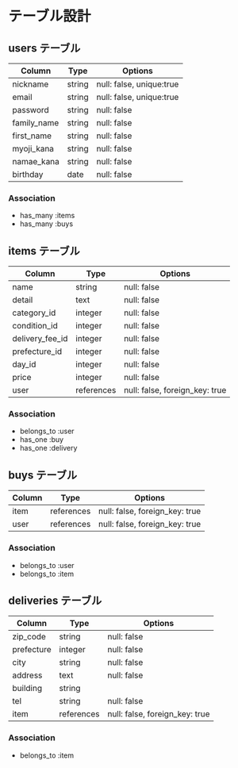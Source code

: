 # テーブル設計

## users テーブル

| Column      | Type   | Options                  |
| ----------- | ------ | ------------------------ |
| nickname    | string | null: false, unique:true |
| email       | string | null: false, unique:true |
| password    | string | null: false              |
| family_name | string | null: false              |
| first_name  | string | null: false              |
| myoji_kana  | string | null: false              |
| namae_kana  | string | null: false              |
| birthday    | date   | null: false              |

### Association

- has_many :items
- has_many :buys

## items テーブル

| Column          | Type       | Options                        |
| --------------- | ---------- | ------------------------------ |
| name            | string     | null: false                    |
| detail          | text       | null: false                    |
| category_id     | integer    | null: false                    |
| condition_id    | integer    | null: false                    |
| delivery_fee_id | integer    | null: false                    |
| prefecture_id   | integer    | null: false                    |
| day_id          | integer    | null: false                    |
| price           | integer    | null: false                    |
| user            | references | null: false, foreign_key: true |

### Association

- belongs_to :user
- has_one :buy
- has_one :delivery

## buys テーブル

| Column | Type       | Options                        |
| ------ | ---------- | ------------------------------ |
| item   | references | null: false, foreign_key: true |
| user   | references | null: false, foreign_key: true |

### Association

- belongs_to :user
- belongs_to :item

## deliveries テーブル

| Column     | Type       | Options                        |
| ---------- | ---------- | ------------------------------ |
| zip_code   | string     | null: false                    |
| prefecture | integer    | null: false                    |
| city       | string     | null: false                    |
| address    | text       | null: false                    |
| building   | string     |                                |
| tel        | string     | null: false                    |
| item       | references | null: false, foreign_key: true |

### Association

- belongs_to :item